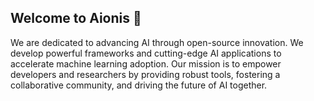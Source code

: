 ## Welcome to Aionis 🚀

We are dedicated to advancing AI through open-source innovation. We develop powerful frameworks and cutting-edge AI applications to accelerate machine learning adoption. Our mission is to empower developers and researchers by providing robust tools, fostering a collaborative community, and driving the future of AI together. 